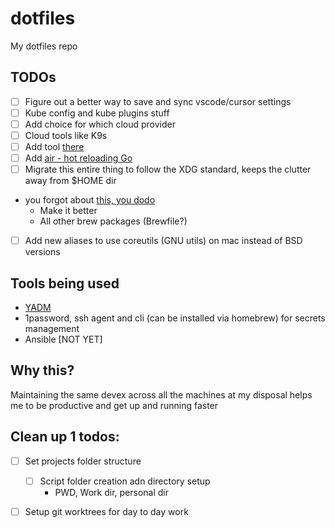 # dotfiles
My dotfiles repo

## TODOs

- [ ] Figure out a better way to save and sync vscode/cursor settings
- [ ] Kube config and kube plugins stuff
- [ ] Add choice for which cloud provider
- [ ] Cloud tools like K9s
- [ ] Add tool [there](https://there.pm/?mc_cid=adc032a628&mc_eid=e8e27132ee)
- [ ] Add [air - hot reloading Go](https://github.com/air-verse/air)
- [ ] Migrate this entire thing to follow the XDG standard, keeps the clutter away from $HOME dir
- you forgot about [this, you dodo](https://github.com/SaiKrishnaMohan7/ansible_automation/tree/main)
  - Make it better
  - All other brew packages (Brewfile?)
- [ ] Add new aliases to use coreutils (GNU utils) on mac instead of BSD versions

## Tools being used

- [YADM](https://yadm.io/)
- 1password, ssh agent and cli (can be installed via homebrew) for secrets management
- Ansible [NOT YET]

## Why this?

Maintaining the same devex across all the machines at my disposal helps me to be productive and get up and running faster

## Clean up 1 todos:
- [ ] Set projects folder structure
  - [ ] Script folder creation adn directory setup
    - PWD, Work dir, personal dir
- [ ] Setup git worktrees for day to day work

